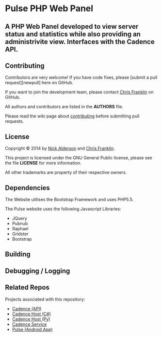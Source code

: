 Pulse PHP Web Panel
==========

A PHP Web Panel developed to view server status and statistics while also providing an administrivite view. Interfaces with the Cadence API.
------------------------------------------------------

Contributing
------------

Contributors are very welcome! If you have code fixes, please [submit a pull request][newpull] here on GitHub.

If you want to join the development team, please contact [Chris Franklin][cwf] on GitHub.

All authors and contributors are listed in the **AUTHORS** file.

Please read the wiki page about [contributing][contrib] before submitting pull requests.

License
-------

Copyright &copy; 2014 by [Nick Alderson][nd] and [Chris Franklin][cwf].

This project is licensed under the GNU General Public license, please see the file **LICENSE** for more information.
 
All other trademarks are property of their respective owners.

Dependencies
------------

The Website utilises the Bootstrap Framework and uses PHP5.5.

The Pulse website uses the following Javascript Libraries:
 * JQuery
 * Pubnub
 * Raphael
 * Gridster
 * Bootstrap

Building
--------


Debugging / Logging
-------------------


Related Repos
--------

Projects associated with this repository:

 * [Cadence (API)][capi]
 * [Cadence Host (C#)][chost]
 * [Cadence Host (Py)][phost]
 * [Cadence Service][csrv]
 * [Pulse (Android App)][pulse]

 
[bs]: https://github.com/brandonscott
[capi]: https://github.com/brandonscott/cadence
[chost]: https://github.com/brandonscott/cadence-host
[contrib]: ../../wiki/Contributing
[csrv]: https://github.com/brandonscott/cadence-service
[cwf]: https://github.com/cwfranklin
[nd]: https://github.com/nickdot
[phost]: https://github.com/cwfranklin/cadence-py-host
[pulse]: https://github.com/brandonscott/pulse